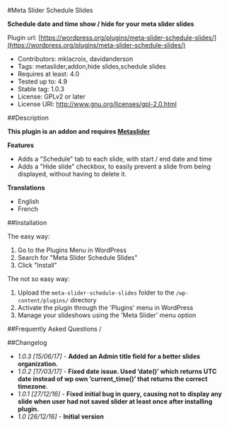 
#Meta Slider Schedule Slides

**Schedule date and time show / hide for your meta slider slides**

Plugin url: [https://wordpress.org/plugins/meta-slider-schedule-slides/](https://wordpress.org/plugins/meta-slider-schedule-slides/)

- Contributors: mklacroix, davidanderson
- Tags: metaslider,addon,hide slides,schedule slides
- Requires at least: 4.0
- Tested up to: 4.9
- Stable tag: 1.0.3
- License: GPLv2 or later
- License URI: http://www.gnu.org/licenses/gpl-2.0.html


##Description

**This plugin is an addon and requires [Metaslider](https://wordpress.org/plugins/ml-slider)**

**Features**

* Adds a "Schedule" tab to each slide, with start / end date and time
* Adds a "Hide slide" checkbox, to easily prevent a slide from being displayed, without having to delete it. 

**Translations**

* English
* French

##Installation

The easy way:

1. Go to the Plugins Menu in WordPress
1. Search for "Meta Slider Schedule Slides"
1. Click "Install"

The not so easy way:

1. Upload the `meta-slider-schedule-slides` folder to the `/wp-content/plugins/` directory
1. Activate the plugin through the 'Plugins' menu in WordPress
1. Manage your slideshows using the 'Meta Slider' menu option

##Frequently Asked Questions
/

##Changelog

- *1.0.3 [15/06/17]* - **Added an Admin title field for a better slides organization.**
- *1.0.2 [17/03/17]* - **Fixed date issue. Used ’date()’ which returns UTC date  instead of wp own ’current_time()’ that returns the correct timezone.**  
- *1.0.1 [27/12/16]* - **Fixed initial bug in query, causing not to display any slide when user had not saved slider at least once after installing plugin.** 
- *1.0 [26/12/16]* - **Initial version**
